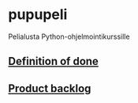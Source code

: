 # pupupeli
Pelialusta Python-ohjelmointikurssille


## [Definition of done](documentation/definition_of_done.md)

## [Product backlog](https://docs.google.com/spreadsheets/d/1mk23KxaOge5S4C0eZFnSwEqCT6JkHjbDhZde5ajT3Ko/edit?pli=1#gid=988965094)
